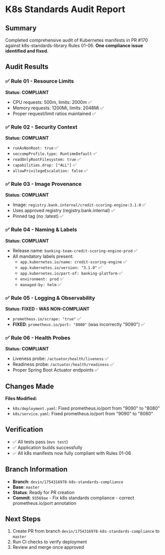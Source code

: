 # K8s Standards Audit Report

## Summary

Completed comprehensive audit of Kubernetes manifests in PR #170 against k8s-standards-library Rules 01-06. **One compliance issue identified and fixed.**

## Audit Results

### ✅ Rule 01 - Resource Limits
**Status: COMPLIANT**
- CPU requests: 500m, limits: 2000m ✅
- Memory requests: 1200Mi, limits: 2048Mi ✅
- Proper request/limit ratios maintained ✅

### ✅ Rule 02 - Security Context  
**Status: COMPLIANT**
- `runAsNonRoot: true` ✅
- `seccompProfile.type: RuntimeDefault` ✅
- `readOnlyRootFilesystem: true` ✅
- `capabilities.drop: ["ALL"]` ✅
- `allowPrivilegeEscalation: false` ✅

### ✅ Rule 03 - Image Provenance
**Status: COMPLIANT**
- Image: `registry.bank.internal/credit-scoring-engine:3.1.0` ✅
- Uses approved registry (registry.bank.internal) ✅
- Pinned tag (no :latest) ✅

### ✅ Rule 04 - Naming & Labels
**Status: COMPLIANT**
- Release name: `banking-team-credit-scoring-engine-prod` ✅
- All mandatory labels present:
  - `app.kubernetes.io/name: credit-scoring-engine` ✅
  - `app.kubernetes.io/version: "3.1.0"` ✅
  - `app.kubernetes.io/part-of: banking-platform` ✅
  - `environment: prod` ✅
  - `managed-by: helm` ✅

### ✅ Rule 05 - Logging & Observability
**Status: FIXED - WAS NON-COMPLIANT**
- `prometheus.io/scrape: "true"` ✅
- **FIXED**: `prometheus.io/port: "8080"` (was incorrectly "9090") ✅

### ✅ Rule 06 - Health Probes
**Status: COMPLIANT**
- Liveness probe: `/actuator/health/liveness` ✅
- Readiness probe: `/actuator/health/readiness` ✅
- Proper Spring Boot Actuator endpoints ✅

## Changes Made

**Files Modified:**
- `k8s/deployment.yaml`: Fixed prometheus.io/port from "9090" to "8080"
- `k8s/service.yaml`: Fixed prometheus.io/port from "9090" to "8080"

## Verification

- ✅ All tests pass (`mvn test`)
- ✅ Application builds successfully
- ✅ All k8s manifests now fully compliant with Rules 01-06

## Branch Information

- **Branch**: `devin/1754316978-k8s-standards-compliance`
- **Base**: `master`
- **Status**: Ready for PR creation
- **Commit**: `93569ae` - Fix k8s standards compliance - correct prometheus.io/port annotation

## Next Steps

1. Create PR from branch `devin/1754316978-k8s-standards-compliance` to `master`
2. Run CI checks to verify deployment
3. Review and merge once approved
